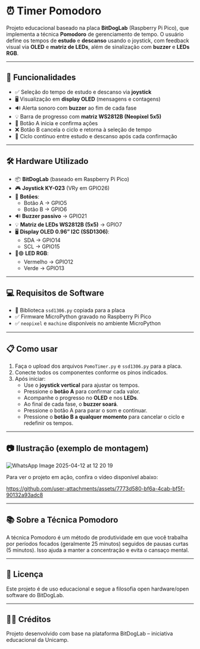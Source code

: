 # ⏰ Timer Pomodoro

Projeto educacional baseado na placa **BitDogLab** (Raspberry Pi Pico), que implementa a técnica **Pomodoro** de gerenciamento de tempo. O usuário define os tempos de **estudo** e **descanso** usando o joystick, com feedback visual via **OLED** e **matriz de LEDs**, além de sinalização com **buzzer** e **LEDs RGB**.

---

## 🚀 Funcionalidades

- ✅ Seleção do tempo de estudo e descanso via **joystick**
- 🖥️ Visualização em **display OLED** (mensagens e contagens)
- 🔊 Alerta sonoro com **buzzer** ao fim de cada fase
- 💡 Barra de progresso com **matriz WS2812B (Neopixel 5x5)**
- 🔘 Botão A inicia e confirma ações
- ❌ Botão B cancela o ciclo e retorna à seleção de tempo
- 🔁 Ciclo contínuo entre estudo e descanso após cada confirmação

---

## 🛠️ Hardware Utilizado

- 📦 **BitDogLab** (baseado em Raspberry Pi Pico)
- 🎮 **Joystick KY-023** (VRy em GPIO26)
- 🔘 **Botões**:
  - Botão A → GPIO5
  - Botão B → GPIO6
- 🔊 **Buzzer passivo** → GPIO21
- 💡 **Matriz de LEDs WS2812B (5x5)** → GPIO7
- 🖥️ **Display OLED 0.96” I2C (SSD1306)**:
  - SDA → GPIO14
  - SCL → GPIO15
- 🔴🟢 **LED RGB**:
  - Vermelho → GPIO12
  - Verde → GPIO13

---

## 💻 Requisitos de Software

- 📂 Biblioteca `ssd1306.py` copiada para a placa
- ✅ Firmware MicroPython gravado no Raspberry Pi Pico
- ✅ `neopixel` e `machine` disponíveis no ambiente MicroPython

---

## 📋 Como usar

1. Faça o upload dos arquivos `PomoTimer.py` e `ssd1306.py` para a placa.
2. Conecte todos os componentes conforme os pinos indicados.
3. Após iniciar:
   - Use o **joystick vertical** para ajustar os tempos.
   - Pressione o **botão A** para confirmar cada valor.
   - Acompanhe o progresso no **OLED** e nos **LEDs**.
   - Ao final de cada fase, o **buzzer soará**.
   - Pressione o botão A para parar o som e continuar.
   - Pressione o **botão B a qualquer momento** para cancelar o ciclo e redefinir os tempos.

---

## 📷 Ilustração (exemplo de montagem)

![WhatsApp Image 2025-04-12 at 12 20 19](https://github.com/user-attachments/assets/510f6b7f-1e29-44ea-862c-7662511346a0)

Para ver o projeto em ação, confira o vídeo disponível abaixo: 





https://github.com/user-attachments/assets/7773d580-bf6a-4cab-bf5f-90132a93adc8





---

## 📚 Sobre a Técnica Pomodoro

A técnica Pomodoro é um método de produtividade em que você trabalha por períodos focados (geralmente 25 minutos) seguidos de pausas curtas (5 minutos). Isso ajuda a manter a concentração e evita o cansaço mental.

---

## 📄 Licença

Este projeto é de uso educacional e segue a filosofia open hardware/open software do BitDogLab.

---

## 👨‍🏫 Créditos

Projeto desenvolvido com base na plataforma BitDogLab – iniciativa educacional da Unicamp.
